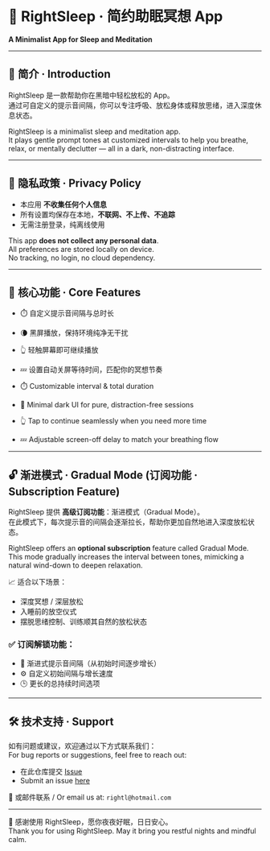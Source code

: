 # 🌙 RightSleep · 简约助眠冥想 App  
**A Minimalist App for Sleep and Meditation**

---

## 🧘 简介 · Introduction

RightSleep 是一款帮助你在黑暗中轻松放松的 App。  
通过可自定义的提示音间隔，你可以专注呼吸、放松身体或释放思绪，进入深度休息状态。

RightSleep is a minimalist sleep and meditation app.  
It plays gentle prompt tones at customized intervals to help you breathe, relax, or mentally declutter — all in a dark, non-distracting interface.

---

## 🔐 隐私政策 · Privacy Policy

- 本应用 **不收集任何个人信息**  
- 所有设置均保存在本地，**不联网、不上传、不追踪**  
- 无需注册登录，纯离线使用  

This app **does not collect any personal data**.  
All preferences are stored locally on device.  
No tracking, no login, no cloud dependency.

---


## 🎯 核心功能 · Core Features

- ⏱️ 自定义提示音间隔与总时长  
- 🌘 黑屏播放，保持环境纯净无干扰  
- 👆 轻触屏幕即可继续播放  
- 💤 设置自动关屏等待时间，匹配你的冥想节奏  

- ⏱️ Customizable interval & total duration  
- 🌙 Minimal dark UI for pure, distraction-free sessions  
- 👆 Tap to continue seamlessly when you need more time  
- 💤 Adjustable screen-off delay to match your breathing flow

---

## 🔓 渐进模式 · Gradual Mode (订阅功能 · Subscription Feature)

RightSleep 提供 **高级订阅功能**：渐进模式（Gradual Mode）。  
在此模式下，每次提示音的间隔会逐渐拉长，帮助你更加自然地进入深度放松状态。

RightSleep offers an **optional subscription** feature called Gradual Mode.  
This mode gradually increases the interval between tones, mimicking a natural wind-down to deepen relaxation.

📈 适合以下场景：

- 深度冥想 / 深层放松  
- 入睡前的放空仪式  
- 摆脱思绪控制、训练顺其自然的放松状态  

### ✅ 订阅解锁功能：

- 🔁 渐进式提示音间隔（从初始时间逐步增长）  
- ⚙️ 自定义初始间隔与增长速度  
- 🕒 更长的总持续时间选项  

---

## 🛠️ 技术支持 · Support

如有问题或建议，欢迎通过以下方式联系我们：  
For bug reports or suggestions, feel free to reach out:

- 在此仓库提交 [Issue](https://github.com/rightl/rightsleep/issues)  
- Submit an issue [here](https://github.com/rightl/rightsleep/issues)

📧 或邮件联系 / Or email us at: `rightl@hotmail.com`



---

🙏 感谢使用 RightSleep，愿你夜夜好眠，日日安心。  
Thank you for using RightSleep. May it bring you restful nights and mindful calm.
